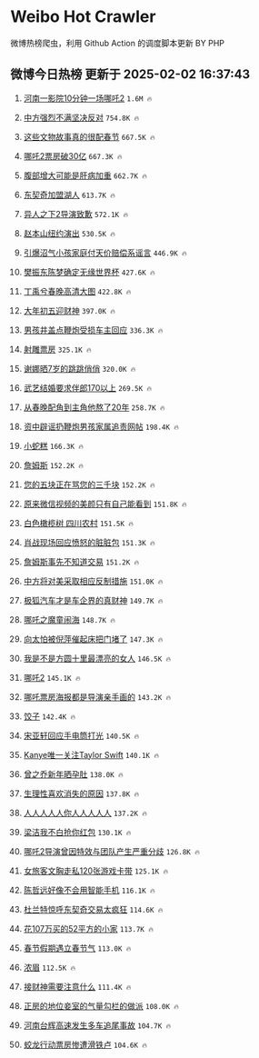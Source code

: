 # Weibo Hot Crawler 



微博热榜爬虫，利用 Github Action 的调度脚本更新 BY PHP 


## 微博今日热榜 更新于 2025-02-02 16:37:43 
1. [河南一影院10分钟一场哪吒2](https://s.weibo.com/weibo?q=%23%E6%B2%B3%E5%8D%97%E4%B8%80%E5%BD%B1%E9%99%A210%E5%88%86%E9%92%9F%E4%B8%80%E5%9C%BA%E5%93%AA%E5%90%922%23&t=31&band_rank=1&Refer=top) `1.6M 🔥` 

1. [中方强烈不满坚决反对](https://s.weibo.com/weibo?q=%23%E4%B8%AD%E6%96%B9%E5%BC%BA%E7%83%88%E4%B8%8D%E6%BB%A1%E5%9D%9A%E5%86%B3%E5%8F%8D%E5%AF%B9%23&t=31&band_rank=2&Refer=top) `754.8K 🔥` 

1. [这些文物故事真的很配春节](https://s.weibo.com/weibo?q=%23%E8%BF%99%E4%BA%9B%E6%96%87%E7%89%A9%E6%95%85%E4%BA%8B%E7%9C%9F%E7%9A%84%E5%BE%88%E9%85%8D%E6%98%A5%E8%8A%82%23&t=31&band_rank=3&Refer=top) `667.5K 🔥` 

1. [哪吒2票房破30亿](https://s.weibo.com/weibo?q=%23%E5%93%AA%E5%90%922%E7%A5%A8%E6%88%BF%E7%A0%B430%E4%BA%BF%23&t=31&band_rank=4&Refer=top) `667.3K 🔥` 

1. [腹部增大可能是肝病加重](https://s.weibo.com/weibo?q=%23%E8%85%B9%E9%83%A8%E5%A2%9E%E5%A4%A7%E5%8F%AF%E8%83%BD%E6%98%AF%E8%82%9D%E7%97%85%E5%8A%A0%E9%87%8D%23&t=31&band_rank=5&Refer=top) `662.7K 🔥` 

1. [东契奇加盟湖人](https://s.weibo.com/weibo?q=%23%E4%B8%9C%E5%A5%91%E5%A5%87%E5%8A%A0%E7%9B%9F%E6%B9%96%E4%BA%BA%23&t=31&band_rank=6&Refer=top) `613.7K 🔥` 

1. [异人之下2导演致歉](https://s.weibo.com/weibo?q=%23%E5%BC%82%E4%BA%BA%E4%B9%8B%E4%B8%8B2%E5%AF%BC%E6%BC%94%E8%87%B4%E6%AD%89%23&t=31&band_rank=7&Refer=top) `572.1K 🔥` 

1. [赵本山纽约演出](https://s.weibo.com/weibo?q=%23%E8%B5%B5%E6%9C%AC%E5%B1%B1%E7%BA%BD%E7%BA%A6%E6%BC%94%E5%87%BA%23&t=31&band_rank=8&Refer=top) `530.5K 🔥` 

1. [引爆沼气小孩家庭付天价赔偿系谣言](https://s.weibo.com/weibo?q=%23%E5%BC%95%E7%88%86%E6%B2%BC%E6%B0%94%E5%B0%8F%E5%AD%A9%E5%AE%B6%E5%BA%AD%E4%BB%98%E5%A4%A9%E4%BB%B7%E8%B5%94%E5%81%BF%E7%B3%BB%E8%B0%A3%E8%A8%80%23&t=31&band_rank=9&Refer=top) `446.9K 🔥` 

1. [樊振东陈梦确定无缘世界杯](https://s.weibo.com/weibo?q=%23%E6%A8%8A%E6%8C%AF%E4%B8%9C%E9%99%88%E6%A2%A6%E7%A1%AE%E5%AE%9A%E6%97%A0%E7%BC%98%E4%B8%96%E7%95%8C%E6%9D%AF%23&t=31&band_rank=10&Refer=top) `427.6K 🔥` 

1. [丁禹兮春晚高清大图](https://s.weibo.com/weibo?q=%23%E4%B8%81%E7%A6%B9%E5%85%AE%E6%98%A5%E6%99%9A%E9%AB%98%E6%B8%85%E5%A4%A7%E5%9B%BE%23&t=31&band_rank=11&Refer=top) `422.8K 🔥` 

1. [大年初五迎财神](https://s.weibo.com/weibo?q=%E5%A4%A7%E5%B9%B4%E5%88%9D%E4%BA%94%E8%BF%8E%E8%B4%A2%E7%A5%9E&t=31&band_rank=12&Refer=top) `397.0K 🔥` 

1. [男孩井盖点鞭炮受损车主回应](https://s.weibo.com/weibo?q=%23%E7%94%B7%E5%AD%A9%E4%BA%95%E7%9B%96%E7%82%B9%E9%9E%AD%E7%82%AE%E5%8F%97%E6%8D%9F%E8%BD%A6%E4%B8%BB%E5%9B%9E%E5%BA%94%23&t=31&band_rank=13&Refer=top) `336.3K 🔥` 

1. [射雕票房](https://s.weibo.com/weibo?q=%23%E5%B0%84%E9%9B%95%E7%A5%A8%E6%88%BF%23&t=31&band_rank=14&Refer=top) `325.1K 🔥` 

1. [谢娜晒7岁的跳跳俏俏](https://s.weibo.com/weibo?q=%23%E8%B0%A2%E5%A8%9C%E6%99%927%E5%B2%81%E7%9A%84%E8%B7%B3%E8%B7%B3%E4%BF%8F%E4%BF%8F%23&t=31&band_rank=15&Refer=top) `320.0K 🔥` 

1. [武艺结婚要求伴郎170以上](https://s.weibo.com/weibo?q=%E6%AD%A6%E8%89%BA%E7%BB%93%E5%A9%9A%E8%A6%81%E6%B1%82%E4%BC%B4%E9%83%8E170%E4%BB%A5%E4%B8%8A&t=31&band_rank=16&Refer=top) `269.5K 🔥` 

1. [从春晚配角到主角他熬了20年](https://s.weibo.com/weibo?q=%E4%BB%8E%E6%98%A5%E6%99%9A%E9%85%8D%E8%A7%92%E5%88%B0%E4%B8%BB%E8%A7%92%E4%BB%96%E7%86%AC%E4%BA%8620%E5%B9%B4&t=31&band_rank=17&Refer=top) `258.7K 🔥` 

1. [资中辟谣扔鞭炮男孩家属追责网帖](https://s.weibo.com/weibo?q=%23%E8%B5%84%E4%B8%AD%E8%BE%9F%E8%B0%A3%E6%89%94%E9%9E%AD%E7%82%AE%E7%94%B7%E5%AD%A9%E5%AE%B6%E5%B1%9E%E8%BF%BD%E8%B4%A3%E7%BD%91%E5%B8%96%23&t=31&band_rank=18&Refer=top) `198.4K 🔥` 

1. [小蛇糕](https://s.weibo.com/weibo?q=%E5%B0%8F%E8%9B%87%E7%B3%95&t=31&band_rank=19&Refer=top) `166.3K 🔥` 

1. [詹姆斯](https://s.weibo.com/weibo?q=%E8%A9%B9%E5%A7%86%E6%96%AF&t=31&band_rank=20&Refer=top) `152.2K 🔥` 

1. [您的五块正在骂您的三千块](https://s.weibo.com/weibo?q=%23%E6%82%A8%E7%9A%84%E4%BA%94%E5%9D%97%E6%AD%A3%E5%9C%A8%E9%AA%82%E6%82%A8%E7%9A%84%E4%B8%89%E5%8D%83%E5%9D%97%23&t=31&band_rank=21&Refer=top) `152.2K 🔥` 

1. [原来微信视频的美颜只有自己能看到](https://s.weibo.com/weibo?q=%23%E5%8E%9F%E6%9D%A5%E5%BE%AE%E4%BF%A1%E8%A7%86%E9%A2%91%E7%9A%84%E7%BE%8E%E9%A2%9C%E5%8F%AA%E6%9C%89%E8%87%AA%E5%B7%B1%E8%83%BD%E7%9C%8B%E5%88%B0%23&t=31&band_rank=22&Refer=top) `151.8K 🔥` 

1. [白色橄榄树 四川农村](https://s.weibo.com/weibo?q=%E7%99%BD%E8%89%B2%E6%A9%84%E6%A6%84%E6%A0%91%20%E5%9B%9B%E5%B7%9D%E5%86%9C%E6%9D%91&t=31&band_rank=23&Refer=top) `151.5K 🔥` 

1. [肖战现场回应愤怒的脏脏包](https://s.weibo.com/weibo?q=%23%E8%82%96%E6%88%98%E7%8E%B0%E5%9C%BA%E5%9B%9E%E5%BA%94%E6%84%A4%E6%80%92%E7%9A%84%E8%84%8F%E8%84%8F%E5%8C%85%23&t=31&band_rank=24&Refer=top) `151.3K 🔥` 

1. [詹姆斯事先不知道交易](https://s.weibo.com/weibo?q=%23%E8%A9%B9%E5%A7%86%E6%96%AF%E4%BA%8B%E5%85%88%E4%B8%8D%E7%9F%A5%E9%81%93%E4%BA%A4%E6%98%93%23&t=31&band_rank=25&Refer=top) `151.2K 🔥` 

1. [中方将对美采取相应反制措施](https://s.weibo.com/weibo?q=%23%E4%B8%AD%E6%96%B9%E5%B0%86%E5%AF%B9%E7%BE%8E%E9%87%87%E5%8F%96%E7%9B%B8%E5%BA%94%E5%8F%8D%E5%88%B6%E6%8E%AA%E6%96%BD%23&t=31&band_rank=26&Refer=top) `151.0K 🔥` 

1. [极狐汽车才是车企界的真财神](https://s.weibo.com/weibo?q=%23%E6%9E%81%E7%8B%90%E6%B1%BD%E8%BD%A6%E6%89%8D%E6%98%AF%E8%BD%A6%E4%BC%81%E7%95%8C%E7%9A%84%E7%9C%9F%E8%B4%A2%E7%A5%9E%23&t=31&band_rank=27&Refer=top) `149.7K 🔥` 

1. [哪吒之魔童闹海](https://s.weibo.com/weibo?q=%E5%93%AA%E5%90%92%E4%B9%8B%E9%AD%94%E7%AB%A5%E9%97%B9%E6%B5%B7&t=31&band_rank=28&Refer=top) `148.7K 🔥` 

1. [向太怕被倪萍催起床把门堵了](https://s.weibo.com/weibo?q=%E5%90%91%E5%A4%AA%E6%80%95%E8%A2%AB%E5%80%AA%E8%90%8D%E5%82%AC%E8%B5%B7%E5%BA%8A%E6%8A%8A%E9%97%A8%E5%A0%B5%E4%BA%86&t=31&band_rank=29&Refer=top) `147.3K 🔥` 

1. [我是不是方圆十里最漂亮的女人](https://s.weibo.com/weibo?q=%E6%88%91%E6%98%AF%E4%B8%8D%E6%98%AF%E6%96%B9%E5%9C%86%E5%8D%81%E9%87%8C%E6%9C%80%E6%BC%82%E4%BA%AE%E7%9A%84%E5%A5%B3%E4%BA%BA&t=31&band_rank=30&Refer=top) `146.5K 🔥` 

1. [哪吒2](https://s.weibo.com/weibo?q=%E5%93%AA%E5%90%922&t=31&band_rank=31&Refer=top) `145.1K 🔥` 

1. [哪吒票房海报都是导演亲手画的](https://s.weibo.com/weibo?q=%23%E5%93%AA%E5%90%92%E7%A5%A8%E6%88%BF%E6%B5%B7%E6%8A%A5%E9%83%BD%E6%98%AF%E5%AF%BC%E6%BC%94%E4%BA%B2%E6%89%8B%E7%94%BB%E7%9A%84%23&t=31&band_rank=32&Refer=top) `143.2K 🔥` 

1. [饺子](https://s.weibo.com/weibo?q=%E9%A5%BA%E5%AD%90&t=31&band_rank=33&Refer=top) `142.4K 🔥` 

1. [宋亚轩回应手电筒打光](https://s.weibo.com/weibo?q=%23%E5%AE%8B%E4%BA%9A%E8%BD%A9%E5%9B%9E%E5%BA%94%E6%89%8B%E7%94%B5%E7%AD%92%E6%89%93%E5%85%89%23&t=31&band_rank=34&Refer=top) `140.5K 🔥` 

1. [Kanye唯一关注Taylor Swift](https://s.weibo.com/weibo?q=Kanye%E5%94%AF%E4%B8%80%E5%85%B3%E6%B3%A8Taylor%20Swift&t=31&band_rank=35&Refer=top) `140.1K 🔥` 

1. [曾之乔新年晒孕肚](https://s.weibo.com/weibo?q=%23%E6%9B%BE%E4%B9%8B%E4%B9%94%E6%96%B0%E5%B9%B4%E6%99%92%E5%AD%95%E8%82%9A%23&t=31&band_rank=36&Refer=top) `138.0K 🔥` 

1. [生理性喜欢消失的原因](https://s.weibo.com/weibo?q=%23%E7%94%9F%E7%90%86%E6%80%A7%E5%96%9C%E6%AC%A2%E6%B6%88%E5%A4%B1%E7%9A%84%E5%8E%9F%E5%9B%A0%23&t=31&band_rank=37&Refer=top) `137.8K 🔥` 

1. [人人人人人你人人人人人](https://s.weibo.com/weibo?q=%23%E4%BA%BA%E4%BA%BA%E4%BA%BA%E4%BA%BA%E4%BA%BA%E4%BD%A0%E4%BA%BA%E4%BA%BA%E4%BA%BA%E4%BA%BA%E4%BA%BA%23&t=31&band_rank=38&Refer=top) `137.2K 🔥` 

1. [梁洁我不白抢你红包](https://s.weibo.com/weibo?q=%E6%A2%81%E6%B4%81%E6%88%91%E4%B8%8D%E7%99%BD%E6%8A%A2%E4%BD%A0%E7%BA%A2%E5%8C%85&t=31&band_rank=39&Refer=top) `130.1K 🔥` 

1. [哪吒2导演曾因特效与团队产生严重分歧](https://s.weibo.com/weibo?q=%23%E5%93%AA%E5%90%922%E5%AF%BC%E6%BC%94%E6%9B%BE%E5%9B%A0%E7%89%B9%E6%95%88%E4%B8%8E%E5%9B%A2%E9%98%9F%E4%BA%A7%E7%94%9F%E4%B8%A5%E9%87%8D%E5%88%86%E6%AD%A7%23&t=31&band_rank=40&Refer=top) `126.8K 🔥` 

1. [女旅客文胸走私120张游戏卡带](https://s.weibo.com/weibo?q=%23%E5%A5%B3%E6%97%85%E5%AE%A2%E6%96%87%E8%83%B8%E8%B5%B0%E7%A7%81120%E5%BC%A0%E6%B8%B8%E6%88%8F%E5%8D%A1%E5%B8%A6%23&t=31&band_rank=41&Refer=top) `125.1K 🔥` 

1. [陈哲远好像不会用智能手机](https://s.weibo.com/weibo?q=%E9%99%88%E5%93%B2%E8%BF%9C%E5%A5%BD%E5%83%8F%E4%B8%8D%E4%BC%9A%E7%94%A8%E6%99%BA%E8%83%BD%E6%89%8B%E6%9C%BA&t=31&band_rank=42&Refer=top) `116.1K 🔥` 

1. [杜兰特惊呼东契奇交易太疯狂](https://s.weibo.com/weibo?q=%23%E6%9D%9C%E5%85%B0%E7%89%B9%E6%83%8A%E5%91%BC%E4%B8%9C%E5%A5%91%E5%A5%87%E4%BA%A4%E6%98%93%E5%A4%AA%E7%96%AF%E7%8B%82%23&t=31&band_rank=43&Refer=top) `114.6K 🔥` 

1. [花107万买的52平方的小家](https://s.weibo.com/weibo?q=%23%E8%8A%B1107%E4%B8%87%E4%B9%B0%E7%9A%8452%E5%B9%B3%E6%96%B9%E7%9A%84%E5%B0%8F%E5%AE%B6%23&t=31&band_rank=44&Refer=top) `113.7K 🔥` 

1. [春节假期遇立春节气](https://s.weibo.com/weibo?q=%23%E6%98%A5%E8%8A%82%E5%81%87%E6%9C%9F%E9%81%87%E7%AB%8B%E6%98%A5%E8%8A%82%E6%B0%94%23&t=31&band_rank=45&Refer=top) `113.0K 🔥` 

1. [浓眉](https://s.weibo.com/weibo?q=%E6%B5%93%E7%9C%89&t=31&band_rank=46&Refer=top) `112.5K 🔥` 

1. [接财神需要注意什么](https://s.weibo.com/weibo?q=%23%E6%8E%A5%E8%B4%A2%E7%A5%9E%E9%9C%80%E8%A6%81%E6%B3%A8%E6%84%8F%E4%BB%80%E4%B9%88%23&t=31&band_rank=47&Refer=top) `111.4K 🔥` 

1. [正房的地位妾室的气量勾栏的做派](https://s.weibo.com/weibo?q=%E6%AD%A3%E6%88%BF%E7%9A%84%E5%9C%B0%E4%BD%8D%E5%A6%BE%E5%AE%A4%E7%9A%84%E6%B0%94%E9%87%8F%E5%8B%BE%E6%A0%8F%E7%9A%84%E5%81%9A%E6%B4%BE&t=31&band_rank=48&Refer=top) `108.0K 🔥` 

1. [河南台辉高速发生多车追尾事故](https://s.weibo.com/weibo?q=%23%E6%B2%B3%E5%8D%97%E5%8F%B0%E8%BE%89%E9%AB%98%E9%80%9F%E5%8F%91%E7%94%9F%E5%A4%9A%E8%BD%A6%E8%BF%BD%E5%B0%BE%E4%BA%8B%E6%95%85%23&t=31&band_rank=49&Refer=top) `104.7K 🔥` 

1. [蛟龙行动票房惨遭滑铁卢](https://s.weibo.com/weibo?q=%23%E8%9B%9F%E9%BE%99%E8%A1%8C%E5%8A%A8%E7%A5%A8%E6%88%BF%E6%83%A8%E9%81%AD%E6%BB%91%E9%93%81%E5%8D%A2%23&t=31&band_rank=50&Refer=top) `104.6K 🔥` 

